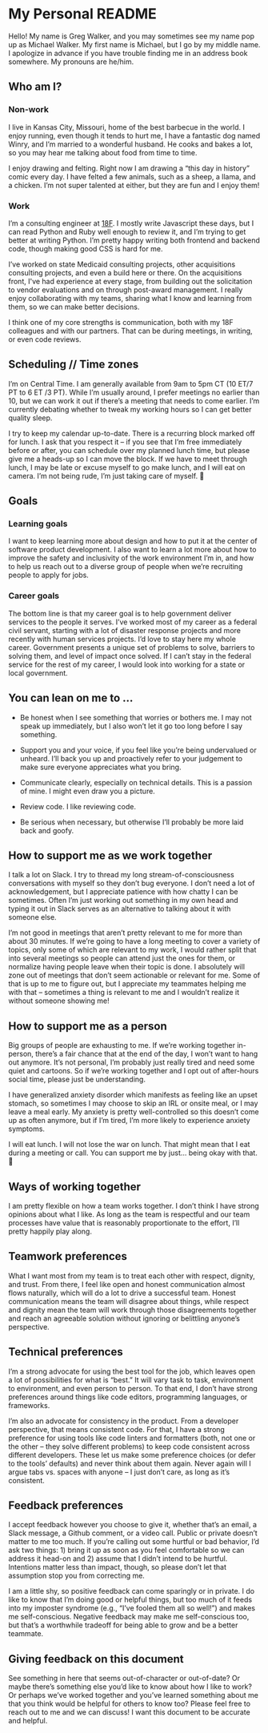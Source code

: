# My Personal README

Hello! My name is Greg Walker, and you may sometimes see my name pop up as Michael Walker. My first name is Michael, but I go by my middle name. I apologize in advance if you have trouble finding me in an address book somewhere. My pronouns are he/him.

## Who am I?

### Non-work

I live in Kansas City, Missouri, home of the best barbecue in the world. I enjoy running, even though it tends to hurt me, I have a fantastic dog named Winry, and I’m married to a wonderful husband. He cooks and bakes a lot, so you may hear me talking about food from time to time.

I enjoy drawing and felting. Right now I am drawing a “this day in history” comic every day. I have felted a few animals, such as a sheep, a llama, and a chicken. I’m not super talented at either, but they are fun and I enjoy them!

### Work

I’m a consulting engineer at [18F](https://18f.gov). I mostly write Javascript these days, but I can read Python and Ruby well enough to review it, and I’m trying to get better at writing Python. I’m pretty happy writing both frontend and backend code, though making good CSS is hard for me.

I’ve worked on state Medicaid consulting projects, other acquisitions consulting projects, and even a build here or there. On the acquisitions front, I've had experience at every stage, from building out the solicitation to vendor evaluations and on through post-award management. I really enjoy collaborating with my teams, sharing what I know and learning from them, so we can make better decisions.

I think one of my core strengths is communication, both with my 18F colleagues and with our partners. That can be during meetings, in writing, or even code reviews.

## Scheduling // Time zones

I’m on Central Time. I am generally available from 9am to 5pm CT (10 ET/7 PT to 6 ET /3 PT). While I’m usually around, I prefer meetings no earlier than 10, but we can work it out if there’s a meeting that needs to come earlier. I’m currently debating whether to tweak my working hours so I can get better quality sleep.

I try to keep my calendar up-to-date. There is a recurring block marked off for lunch. I ask that you respect it – if you see that I’m free immediately before or after, you can schedule over my planned lunch time, but please give me a heads-up so I can move the block. If we have to meet through lunch, I may be late or excuse myself to go make lunch, and I will eat on camera. I’m not being rude, I’m just taking care of myself. 🙂

## Goals

### Learning goals

I want to keep learning more about design and how to put it at the center of software product development. I also want to learn a lot more about how to improve the safety and inclusivity of the work environment I’m in, and how to help us reach out to a diverse group of people when we’re recruiting people to apply for jobs.

### Career goals

The bottom line is that my career goal is to help government deliver services to the people it serves. I’ve worked most of my career as a federal civil servant, starting with a lot of disaster response projects and more recently with human services projects. I’d love to stay here my whole career. Government presents a unique set of problems to solve, barriers to solving them, and level of impact once solved. If I can’t stay in the federal service for the rest of my career, I would look into working for a state or local government.

## You can lean on me to …

- Be honest when I see something that worries or bothers me. I may not speak up immediately, but I also won’t let it go too long before I say something.

- Support you and your voice, if you feel like you’re being undervalued or unheard. I’ll back you up and proactively refer to your judgement to make sure everyone appreciates what you bring.

- Communicate clearly, especially on technical details. This is a passion of mine. I might even draw you a picture.

- Review code. I like reviewing code.

- Be serious when necessary, but otherwise I’ll probably be more laid back and goofy.

## How to support me as we work together

I talk a lot on Slack. I try to thread my long stream-of-consciousness conversations with myself so they don’t bug everyone. I don’t need a lot of acknowledgement, but I appreciate patience with how chatty I can be sometimes. Often I’m just working out something in my own head and typing it out in Slack serves as an alternative to talking about it with someone else.

I’m not good in meetings that aren’t pretty relevant to me for more than about 30 minutes. If we’re going to have a long meeting to cover a variety of topics, only some of which are relevant to my work, I would rather split that into several meetings so people can attend just the ones for them, or normalize having people leave when their topic is done. I absolutely will zone out of meetings that don’t seem actionable or relevant for me. Some of that is up to me to figure out, but I appreciate my teammates helping me with that – sometimes a thing is relevant to me and I wouldn’t realize it without someone showing me!

## How to support me as a person

Big groups of people are exhausting to me. If we’re working together in-person, there’s a fair chance that at the end of the day, I won’t want to hang out anymore. It’s not personal, I’m probably just really tired and need some quiet and cartoons. So if we’re working together and I opt out of after-hours social time, please just be understanding.

I have generalized anxiety disorder which manifests as feeling like an upset stomach, so sometimes I may choose to skip an IRL or onsite meal, or I may leave a meal early. My anxiety is pretty well-controlled so this doesn’t come up as often anymore, but if I’m tired, I’m more likely to experience anxiety symptoms.

I will eat lunch. I will not lose the war on lunch. That might mean that I eat during a meeting or call. You can support me by just… being okay with that. 🙂

## Ways of working together

I am pretty flexible on how a team works together. I don’t think I have strong opinions about what I like. As long as the team is respectful and our team processes have value that is reasonably proportionate to the effort, I’ll pretty happily play along.

## Teamwork preferences

What I want most from my team is to treat each other with respect, dignity, and trust. From there, I feel like open and honest communication almost flows naturally, which will do a lot to drive a successful team. Honest communication means the team will disagree about things, while respect and dignity mean the team will work through those disagreements together and reach an agreeable solution without ignoring or belittling anyone’s perspective.

## Technical preferences

I’m a strong advocate for using the best tool for the job, which leaves open a lot of possibilities for what is “best.” It will vary task to task, environment to environment, and even person to person. To that end, I don’t have strong preferences around things like code editors, programming languages, or frameworks.

I’m also an advocate for consistency in the product. From a developer perspective, that means consistent code. For that, I have a strong preference for using tools like code linters and formatters (both, not one or the other – they solve different problems) to keep code consistent across different developers. These let us make some preference choices (or defer to the tools’ defaults) and never think about them again. Never again will I argue tabs vs. spaces with anyone – I just don’t care, as long as it’s consistent.

## Feedback preferences

I accept feedback however you choose to give it, whether that’s an email, a Slack message, a Github comment, or a video call. Public or private doesn’t matter to me too much. If you’re calling out some hurtful or bad behavior, I’d ask two things: 1) bring it up as soon as you feel comfortable so we can address it head-on and 2) assume that I didn’t intend to be hurtful. Intentions matter less than impact, though, so please don’t let that assumption stop you from correcting me.

I am a little shy, so positive feedback can come sparingly or in private. I do like to know that I’m doing good or helpful things, but too much of it feeds into my imposter syndrome (e.g., “I’ve fooled them all so well!”) and makes me self-conscious. Negative feedback may make me self-conscious too, but that’s a worthwhile tradeoff for being able to grow and be a better teammate.

## Giving feedback on this document

See something in here that seems out-of-character or out-of-date? Or maybe there’s something else you’d like to know about how I like to work? Or perhaps we’ve worked together and you’ve learned something about me that you think would be helpful for others to know too? Please feel free to reach out to me and we can discuss! I want this document to be accurate and helpful.
